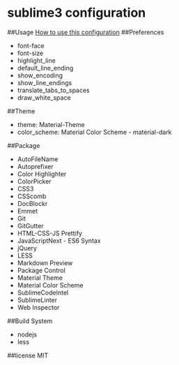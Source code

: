 # sublime3 configuration
##Usage
[How to use this configuration](https://github.com/nice-body/sublime3-config/wiki/How-to-use-this-configuration)
##Preferences
- font-face
- font-size
- highlight_line
- default_line_ending
- show_encoding
- show_line_endings
- translate_tabs_to_spaces
- draw_white_space

##Theme
- theme: Material-Theme
- color_scheme: Material Color Scheme - material-dark

##Package
- AutoFileName
- Autoprefixer
- Color Highlighter
- ColorPicker
- CSS3
- CSScomb
- DocBlockr
- Emmet
- Git
- GitGutter
- HTML-CSS-JS Prettify
- JavaScriptNext - ES6 Syntax
- jQuery
- LESS
- Markdown Preview
- Package Control
- Material Theme
- Material Color Scheme
- SublimeCodeIntel
- SublimeLinter
- Web Inspector

##Build System
- nodejs
- less

##license
MIT
